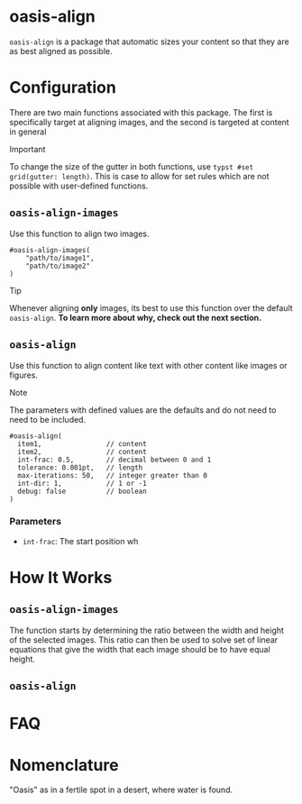 # oasis-align 
`oasis-align` is a package that automatic sizes your content so that they are as best aligned as possible.

# Configuration 
There are two main functions associated with this package. The first is specifically target at aligning images, and the second is targeted at content in general

> [!important]
> To change the size of the gutter in both functions, use ```typst #set grid(gutter: length)```. This is case to allow for set rules which are not possible with user-defined functions. 

## `oasis-align-images`
Use this function to align two images.

```typst
#oasis-align-images(
    "path/to/image1",
    "path/to/image2"
)
```

> [!tip]
> Whenever aligning **only** images, its best to use this function over the default `oasis-align`. __To learn more about why, check out the next section.__


## `oasis-align`
Use this function to align content like text with other content like images or figures.

> [!note]
> The parameters with defined values are the defaults and do not need to need to be included. 

```typst
#oasis-align(
  item1,                // content
  item2,                // content
  int-frac: 0.5,        // decimal between 0 and 1
  tolerance: 0.001pt,   // length
  max-iterations: 50,   // integer greater than 0
  int-dir: 1,           // 1 or -1
  debug: false          // boolean
)
```
### Parameters
- `int-frac`: The start position wh



# How It Works
## `oasis-align-images`
The function starts by determining the ratio between the width and height of the selected images. This ratio can then be used to solve set of linear equations that give the width that each image should be to have equal height. 

## `oasis-align`


# FAQ

# Nomenclature
"Oasis" as in a fertile spot in a desert, where water is found.
